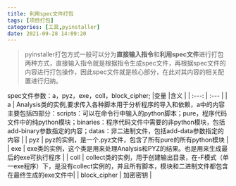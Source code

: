```yaml
---
title: 利用spec文件打包
tags: [项目打包]
categories: [工具,pyinstaller]
date: 2021-09-28 14:09:20
---
```


> pyinstaller打包方式一般可以分为**直接输入指令**和**利用spec文件**进行打包两种方式，直接输入指令就是根据指令生成spec文件，再根据spec文件的内容进行打包操作，因此spec文件就是核心部分，在此对其内容的相关配置进行归纳。

spec文件参数：a，pyz，exe，coll，block_cipher;
|变量  |含义  |
| :---: | :--- |
| a | Analysis类的实例,要求传入各种脚本用于分析程序的导入和依赖，a中的内容主要包括四部分：scripts：可以在命令行中输入的python脚本；pure，程序代码文件中的纯python模块；binaries：程序代码文件中需要的非python模块，包括add-binary参数指定的内容；datas：非二进制文件，包括add-data参数指定的内容 |
| pyz | pyz的实例，是一个.pyz文件，包含了所有pure的所有python模块 |
| exe | exe类的实例，这个类是用来处理Analysis和PYZ的结果。也是用来生成最后的exe可执行程序 |
| coll | collect类的实例，用于创建输出目录，在-F模式（单一exe程序）下，是没有collect实例的，并且所有脚本，模块和二进制文件都包含在最终生成的exe文件中|
| block_cipher | 加密密钥 |

